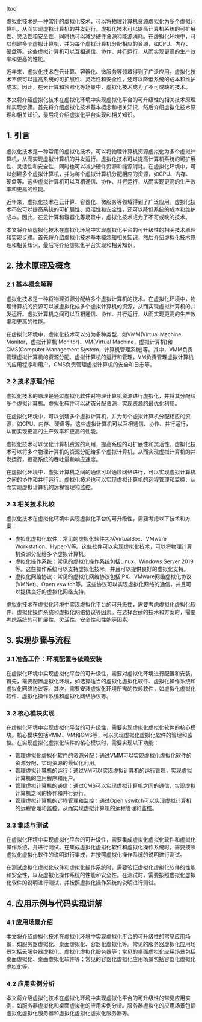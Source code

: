 
[toc]                    
                
                
虚拟化技术是一种常用的虚拟化技术，可以将物理计算机资源虚拟化为多个虚拟计算机，从而实现虚拟计算机的并发运行。虚拟化技术可以提高计算机系统的可扩展性、灵活性和安全性，同时也可以减少硬件资源和能源消耗。在虚拟化环境中，可以创建多个虚拟计算机，并为每个虚拟计算机分配相应的资源，如CPU、内存、硬盘等。这些虚拟计算机可以互相通信、协作、并行运行，从而实现更高的生产效率和更高的性能。

近年来，虚拟化技术在云计算、容器化、微服务等领域得到了广泛应用。虚拟化技术不仅可以提高系统的可扩展性、灵活性和安全性，还可以降低系统的成本和维护成本。因此，在云计算和容器化等场景中，虚拟化技术成为了不可或缺的技术。

本文将介绍虚拟化技术在虚拟化环境中实现虚拟化平台的可升级性的相关技术原理和实现步骤。首先将介绍虚拟化技术基本概念和相关知识，然后介绍虚拟化技术原理和相关知识，最后将介绍虚拟化平台实现和相关知识。

## 1. 引言

虚拟化技术是一种常用的虚拟化技术，可以将物理计算机资源虚拟化为多个虚拟计算机，从而实现虚拟计算机的并发运行。虚拟化技术可以提高计算机系统的可扩展性、灵活性和安全性，同时也可以减少硬件资源和能源消耗。在虚拟化环境中，可以创建多个虚拟计算机，并为每个虚拟计算机分配相应的资源，如CPU、内存、硬盘等。这些虚拟计算机可以互相通信、协作、并行运行，从而实现更高的生产效率和更高的性能。

近年来，虚拟化技术在云计算、容器化、微服务等领域得到了广泛应用。虚拟化技术不仅可以提高系统的可扩展性、灵活性和安全性，还可以降低系统的成本和维护成本。因此，在云计算和容器化等场景中，虚拟化技术成为了不可或缺的技术。

本文将介绍虚拟化技术在虚拟化环境中实现虚拟化平台的可升级性的相关技术原理和实现步骤。首先将介绍虚拟化技术基本概念和相关知识，然后介绍虚拟化技术原理和相关知识，最后将介绍虚拟化平台实现和相关知识。

## 2. 技术原理及概念

### 2.1 基本概念解释

虚拟化技术是一种将物理资源分配给多个虚拟计算机的技术。在虚拟化环境中，物理计算机的资源可以被虚拟化成多个虚拟计算机的资源，从而实现虚拟计算机的并发运行。虚拟计算机之间可以互相通信、协作、并行运行，从而实现更高的生产效率和更高的性能。

在虚拟化环境中，虚拟化技术可以分为多种类型，如VMM(Virtual Machine Monitor，虚拟计算机 Monitor)、VM(Virtual Machine，虚拟计算机)和CMS(Computer Management System，计算机管理系统)等。其中，VMM负责管理虚拟计算机的资源分配、虚拟计算机的运行和管理，VM负责管理虚拟计算机的应用程序和用户，CMS负责管理虚拟计算机的安全和日志等。

### 2.2 技术原理介绍

虚拟化技术的原理是通过虚拟化软件对物理计算机资源进行虚拟化，并将其分配给多个虚拟计算机。虚拟化软件可以动态分配资源，实现资源的最优化利用。

在虚拟化环境中，可以创建多个虚拟计算机，并为每个虚拟计算机分配相应的资源，如CPU、内存、硬盘等。这些虚拟计算机可以互相通信、协作、并行运行，从而实现更高的生产效率和更高的性能。

虚拟化技术可以优化计算机资源的利用，提高系统的可扩展性和灵活性。虚拟化技术可以将多个物理计算机的资源分配给多个虚拟计算机，从而实现虚拟计算机的并发运行，提高系统的吞吐量和响应速度。

在虚拟化环境中，虚拟计算机之间的通信可以通过网络进行，可以实现虚拟计算机之间的协作和并行运行。虚拟化技术也可以实现虚拟计算机的远程管理和监控，从而实现虚拟计算机的远程管理和监控。

### 2.3 相关技术比较

虚拟化技术在虚拟化环境中实现虚拟化平台的可升级性，需要考虑以下技术和方案：

- 虚拟化虚拟化软件：常见的虚拟化软件包括VirtualBox、VMware Workstation、Hyper-V等。这些软件可以实现虚拟化技术，可以将物理计算机资源分配给多个虚拟计算机。
- 虚拟化操作系统：常见的虚拟化操作系统包括Linux、Windows Server 2019等。这些操作系统可以支持虚拟化技术，并且可以提供良好的虚拟化支持。
- 虚拟化网络协议：常见的虚拟化网络协议包括IPX、VMware网络虚拟化协议(VMNet)、Open vswitch等。这些协议可以实现虚拟化网络的通信，并且可以提供良好的虚拟化网络支持。

虚拟化技术在虚拟化环境中实现虚拟化平台的可升级性，需要考虑虚拟化虚拟化软件、虚拟化操作系统和虚拟化网络协议等因素。在选择合适的技术和方案时，需要考虑系统的可扩展性、灵活性、安全性和性能等因素。

## 3. 实现步骤与流程

### 3.1 准备工作：环境配置与依赖安装

在虚拟化环境中实现虚拟化平台的可升级性，需要对虚拟化环境进行配置和安装。首先，需要配置虚拟化环境，如选择适当的虚拟化虚拟化软件、虚拟化操作系统和虚拟化网络协议等。其次，需要安装虚拟化环境所需的依赖软件，如虚拟化虚拟化软件、虚拟化操作系统和虚拟化网络协议等。

### 3.2 核心模块实现

在虚拟化环境中实现虚拟化平台的可升级性，需要实现虚拟化虚拟化软件的核心模块。核心模块包括VMM、VM和CMS等，可以实现虚拟化虚拟化软件的管理和监控。在实现虚拟化虚拟化软件的核心模块时，需要实现以下功能：

- 管理虚拟化虚拟化软件的资源分配：通过VMM可以实现虚拟化虚拟化软件的资源分配，实现资源的最优化利用。
- 管理虚拟计算机的运行：通过VM可以实现虚拟计算机的运行管理，实现虚拟计算机的应用程序和用户。
- 管理虚拟计算机的通信：通过CMS可以实现虚拟计算机之间的通信，实现虚拟计算机之间的协作和并行运行。
- 管理虚拟计算机的远程管理和监控：通过Open vswitch可以实现虚拟计算机的远程管理和监控，从而实现虚拟计算机的远程管理和监控。

### 3.3 集成与测试

在虚拟化环境中实现虚拟化平台的可升级性，需要集成虚拟化虚拟化软件和虚拟化操作系统，并进行测试。在集成虚拟化虚拟化软件和虚拟化操作系统时，需要按照虚拟化虚拟化软件的说明进行集成，并按照虚拟化操作系统的说明进行测试。

在测试虚拟化虚拟化软件和虚拟化操作系统时，需要验证虚拟化虚拟化软件的性能和安全性，以及虚拟化操作系统的性能和安全性。在测试时，需要按照虚拟化虚拟化软件的说明进行测试，并按照虚拟化操作系统的说明进行测试。

## 4. 应用示例与代码实现讲解

### 4.1 应用场景介绍

本文将介绍虚拟化技术在虚拟化环境中实现虚拟化平台的可升级性的常见应用场景，如服务器虚拟化、桌面虚拟化、容器化虚拟化等。常见的服务器虚拟化应用场景包括云服务器虚拟化、虚拟化虚拟化服务器等；常见的桌面虚拟化应用场景包括桌面虚拟化、桌面虚拟化软件等；常见的容器化虚拟化应用场景包括容器化虚拟化虚拟化等。

### 4.2 应用实例分析

本文将介绍虚拟化技术在虚拟化环境中实现虚拟化平台的可升级性的常见应用实例，如服务器虚拟化和桌面虚拟化的应用实例分析。服务器虚拟化的应用场景包括虚拟化虚拟化服务器和虚拟化虚拟化虚拟化服务器等。

